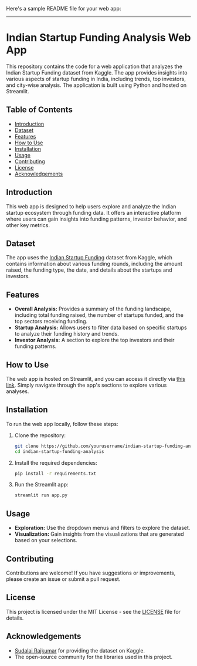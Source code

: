 Here's a sample README file for your web app:

---

# Indian Startup Funding Analysis Web App

This repository contains the code for a web application that analyzes the Indian Startup Funding dataset from Kaggle. The app provides insights into various aspects of startup funding in India, including trends, top investors, and city-wise analysis. The application is built using Python and hosted on Streamlit.

## Table of Contents
- [Introduction](#introduction)
- [Dataset](#dataset)
- [Features](#features)
- [How to Use](#how-to-use)
- [Installation](#installation)
- [Usage](#usage)
- [Contributing](#contributing)
- [License](#license)
- [Acknowledgements](#acknowledgements)

## Introduction
This web app is designed to help users explore and analyze the Indian startup ecosystem through funding data. It offers an interactive platform where users can gain insights into funding patterns, investor behavior, and other key metrics.

## Dataset
The app uses the [Indian Startup Funding](https://www.kaggle.com/datasets/sudalairajkumar/indian-startup-funding) dataset from Kaggle, which contains information about various funding rounds, including the amount raised, the funding type, the date, and details about the startups and investors.

## Features
- **Overall Analysis:** Provides a summary of the funding landscape, including total funding raised, the number of startups funded, and the top sectors receiving funding.
- **Startup Analysis:** Allows users to filter data based on specific startups to analyze their funding history and trends.
- **Investor Analysis:** A section to explore the top investors and their funding patterns.

  
## How to Use
The web app is hosted on Streamlit, and you can access it directly via [this link](https://startup-dashboard-chhdjv6jzdws3xcuehf9y4.streamlit.app/). Simply navigate through the app's sections to explore various analyses.

## Installation
To run the web app locally, follow these steps:

1. Clone the repository:
   ```bash
   git clone https://github.com/yourusername/indian-startup-funding-analysis.git
   cd indian-startup-funding-analysis
   ```

2. Install the required dependencies:
   ```bash
   pip install -r requirements.txt
   ```

3. Run the Streamlit app:
   ```bash
   streamlit run app.py
   ```

## Usage
- **Exploration:** Use the dropdown menus and filters to explore the dataset.
- **Visualization:** Gain insights from the visualizations that are generated based on your selections.

## Contributing
Contributions are welcome! If you have suggestions or improvements, please create an issue or submit a pull request.

## License
This project is licensed under the MIT License - see the [LICENSE](LICENSE) file for details.

## Acknowledgements
- [Sudalai Rajkumar](https://www.kaggle.com/sudalairajkumar) for providing the dataset on Kaggle.
- The open-source community for the libraries used in this project.

